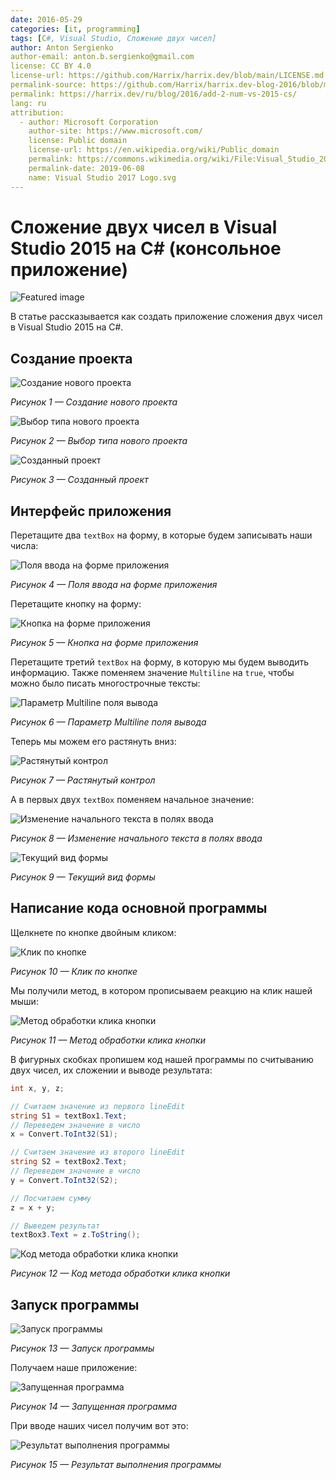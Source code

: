 ```yaml
---
date: 2016-05-29
categories: [it, programming]
tags: [C#, Visual Studio, Сложение двух чисел]
author: Anton Sergienko
author-email: anton.b.sergienko@gmail.com
license: CC BY 4.0
license-url: https://github.com/Harrix/harrix.dev/blob/main/LICENSE.md
permalink-source: https://github.com/Harrix/harrix.dev-blog-2016/blob/main/add-2-num-vs-2015-cs/add-2-num-vs-2015-cs.md
permalink: https://harrix.dev/ru/blog/2016/add-2-num-vs-2015-cs/
lang: ru
attribution:
  - author: Microsoft Corporation
    author-site: https://www.microsoft.com/
    license: Public domain
    license-url: https://en.wikipedia.org/wiki/Public_domain
    permalink: https://commons.wikimedia.org/wiki/File:Visual_Studio_2017_Logo.svg
    permalink-date: 2019-06-08
    name: Visual Studio 2017 Logo.svg
---
```


# Сложение двух чисел в Visual Studio 2015 на C# (консольное приложение)

![Featured image](featured-image.svg)

В статье рассказывается как создать приложение сложения двух чисел в Visual Studio 2015 на C#.

## Создание проекта

![Создание нового проекта](img/new-project_01.png)

_Рисунок 1 — Создание нового проекта_

![Выбор типа нового проекта](img/new-project_02.png)

_Рисунок 2 — Выбор типа нового проекта_

![Созданный проект](img/new-project_03.png)

_Рисунок 3 — Созданный проект_

## Интерфейс приложения

Перетащите два `textBox` на форму, в которые будем записывать наши числа:

![Поля ввода на форме приложения](img/controls_01.png)

_Рисунок 4 — Поля ввода на форме приложения_

Перетащите кнопку на форму:

![Кнопка на форме приложения](img/controls_02.png)

_Рисунок 5 — Кнопка на форме приложения_

Перетащите третий `textBox` на форму, в которую мы будем выводить информацию. Также поменяем значение `Multiline` на `true`, чтобы можно было писать многострочные тексты:

![Параметр Multiline поля вывода](img/controls_03.png)

_Рисунок 6 — Параметр Multiline поля вывода_

Теперь мы можем его растянуть вниз:

![Растянутый контрол](img/controls_04.png)

_Рисунок 7 — Растянутый контрол_

А в первых двух `textBox` поменяем начальное значение:

![Изменение начального текста в полях ввода](img/controls_05.png)

_Рисунок 8 — Изменение начального текста в полях ввода_

![Текущий вид формы](img/controls_06.png)

_Рисунок 9 — Текущий вид формы_

## Написание кода основной программы

Щелкнете по кнопке двойным кликом:

![Клик по кнопке](img/button_01.png)

_Рисунок 10 — Клик по кнопке_

Мы получили метод, в котором прописываем реакцию на клик нашей мыши:

![Метод обработки клика кнопки](img/button_02.png)

_Рисунок 11 — Метод обработки клика кнопки_

В фигурных скобках пропишем код нашей программы по считыванию двух чисел, их сложении и выводе результата:

```cs
int x, y, z;

// Считаем значение из первого lineEdit
string S1 = textBox1.Text;
// Переведем значение в число
x = Convert.ToInt32(S1);

// Считаем значение из второго lineEdit
string S2 = textBox2.Text;
// Переведем значение в число
y = Convert.ToInt32(S2);

// Посчитаем сумму
z = x + y;

// Выведем результат
textBox3.Text = z.ToString();
```

![Код метода обработки клика кнопки](img/code.png)

_Рисунок 12 — Код метода обработки клика кнопки_

## Запуск программы

![Запуск программы](img/run.png)

_Рисунок 13 — Запуск программы_

Получаем наше приложение:

![Запущенная программа](img/result_01.png)

_Рисунок 14 — Запущенная программа_

При вводе наших чисел получим вот это:

![Результат выполнения программы](img/result_02.png)

_Рисунок 15 — Результат выполнения программы_
